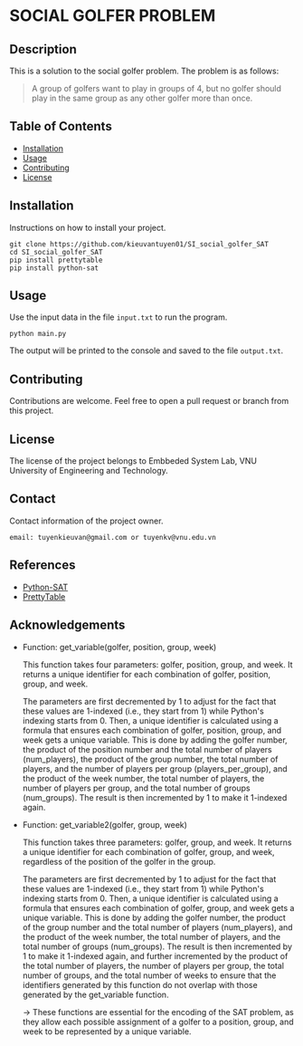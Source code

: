 # SOCIAL GOLFER PROBLEM

## Description

This is a solution to the social golfer problem. The problem is as follows:

> A group of golfers want to play in groups of 4, but no golfer should play in the same group as any other golfer more than once.

## Table of Contents

- [Installation](#installation)
- [Usage](#usage)
- [Contributing](#contributing)
- [License](#license)

## Installation

Instructions on how to install your project.

```
git clone https://github.com/kieuvantuyen01/SI_social_golfer_SAT
cd SI_social_golfer_SAT
pip install prettytable
pip install python-sat

```

## Usage

Use the input data in the file `input.txt` to run the program.

```
python main.py
```

The output will be printed to the console and saved to the file `output.txt`.

## Contributing

Contributions are welcome. Feel free to open a pull request or branch from this project.

## License

The license of the project belongs to Embbeded System Lab, VNU University of Engineering and Technology.

## Contact

Contact information of the project owner.

```
email: tuyenkieuvan@gmail.com or tuyenkv@vnu.edu.vn
```

## References

- [Python-SAT](https://pypi.org/project/python-sat/)
- [PrettyTable](https://pypi.org/project/PrettyTable/)


## Acknowledgements

- Function: get_variable(golfer, position, group, week)

    This function takes four parameters: golfer, position, group, and week. It returns a unique identifier for each combination of golfer, position, group, and week.

    The parameters are first decremented by 1 to adjust for the fact that these values are 1-indexed (i.e., they start from 1) while Python's indexing starts from 0. Then, a unique identifier is calculated using a formula that ensures each combination of golfer, position, group, and week gets a unique variable. This is done by adding the golfer number, the product of the position number and the total number of players (num_players), the product of the group number, the total number of players, and the number of players per group (players_per_group), and the product of the week number, the total number of players, the number of players per group, and the total number of groups (num_groups). The result is then incremented by 1 to make it 1-indexed again.

- Function: get_variable2(golfer, group, week)

    This function takes three parameters: golfer, group, and week. It returns a unique identifier for each combination of golfer, group, and week, regardless of the position of the golfer in the group.

    The parameters are first decremented by 1 to adjust for the fact that these values are 1-indexed (i.e., they start from 1) while Python's indexing starts from 0. Then, a unique identifier is calculated using a formula that ensures each combination of golfer, group, and week gets a unique variable. This is done by adding the golfer number, the product of the group number and the total number of players (num_players), and the product of the week number, the total number of players, and the total number of groups (num_groups). The result is then incremented by 1 to make it 1-indexed again, and further incremented by the product of the total number of players, the number of players per group, the total number of groups, and the total number of weeks to ensure that the identifiers generated by this function do not overlap with those generated by the get_variable function.

    -> These functions are essential for the encoding of the SAT problem, as they allow each possible assignment of a golfer to a position, group, and week to be represented by a unique variable.